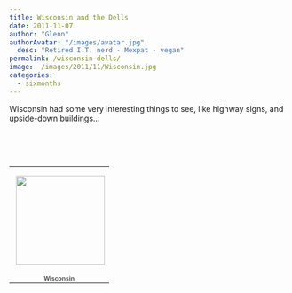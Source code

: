 ```yaml
---
title: Wisconsin and the Dells
date: 2011-11-07
author: "Glenn"
authorAvatar: "/images/avatar.jpg"
  desc: "Retired I.T. nerd - Mexpat - vegan"
permalink: /wisconsin-dells/
image:  /images/2011/11/Wisconsin.jpg
categories:
  - sixmonths
---
```

Wisconsin had some very interesting things to see, like highway signs, and upside-down buildings...

&nbsp;

&nbsp;

<table style="width: 194px;">
  <tr>
    <td style="height: 194px; background: url('https://picasaweb.google.com/s/c/transparent_album_background.gif') no-repeat left;" align="center">
      <a href="https://picasaweb.google.com/dixonge/Wisconsin?authuser=0&authkey=Gv1sRgCIyPnd6Ds_6KXQ&feat=embedwebsite"><img style="margin: 1px 0 0 4px;" src="https://lh6.googleusercontent.com/-qto05vm-AvA/Tq6EsamDhPE/AAAAAAAACbo/51fb8SREEJA/s160-c/Wisconsin.jpg" alt="" width="160" height="160" /></a>
    </td>
  </tr>
  
  <tr>
    <td style="text-align: center; font-family: arial,sans-serif; font-size: 11px;">
      <a style="color: #4d4d4d; font-weight: bold; text-decoration: none;" href="https://picasaweb.google.com/dixonge/Wisconsin?authuser=0&authkey=Gv1sRgCIyPnd6Ds_6KXQ&feat=embedwebsite">Wisconsin</a>
    </td>
  </tr>
</table>